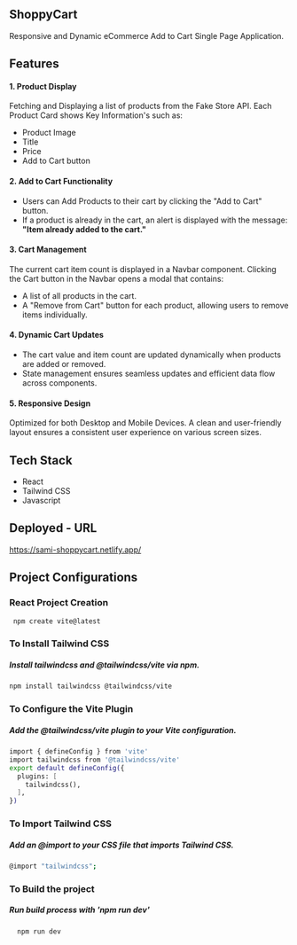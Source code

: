## **ShoppyCart**
Responsive and Dynamic eCommerce Add to Cart Single Page Application.

## Features
#### 1. Product Display
Fetching and Displaying a list of products from the Fake Store API.
Each Product Card shows Key Information's such as:
- Product Image
- Title
- Price
- Add to Cart button
  
####  2. Add to Cart Functionality
- Users can Add Products to their cart by clicking the "Add to Cart" button.
- If a product is already in the cart, an alert is displayed with the message: **"Item already added to the cart."**
  
#### 3. Cart Management
The current cart item count is displayed in a Navbar component.
Clicking the Cart button in the Navbar opens a modal that contains:
- A list of all products in the cart.
- A "Remove from Cart" button for each product, allowing users to remove items individually.
  
#### 4. Dynamic Cart Updates
- The cart value and item count are updated dynamically when products are added or removed.
- State management ensures seamless updates and efficient data flow across components.
   
####  5. Responsive Design
Optimized for both Desktop and Mobile Devices.
A clean and user-friendly layout ensures a consistent user experience on various screen sizes.

## Tech Stack
- React
- Tailwind CSS
- Javascript

## Deployed - URL
https://sami-shoppycart.netlify.app/

## Project Configurations

### React Project Creation
```bash
 npm create vite@latest

```
### To Install Tailwind CSS
##### Install tailwindcss and @tailwindcss/vite via npm.
```bash
npm install tailwindcss @tailwindcss/vite
```
### To Configure the Vite Plugin
##### Add the @tailwindcss/vite plugin to your Vite configuration.
```bash
import { defineConfig } from 'vite'
import tailwindcss from '@tailwindcss/vite'
export default defineConfig({
  plugins: [
    tailwindcss(),
  ],
})
```

### To Import Tailwind CSS
##### Add an @import to your CSS file that imports Tailwind CSS.
```bash
@import "tailwindcss";
```
### To Build the project
##### Run build process with 'npm run dev' 
```bash
  npm run dev
```
